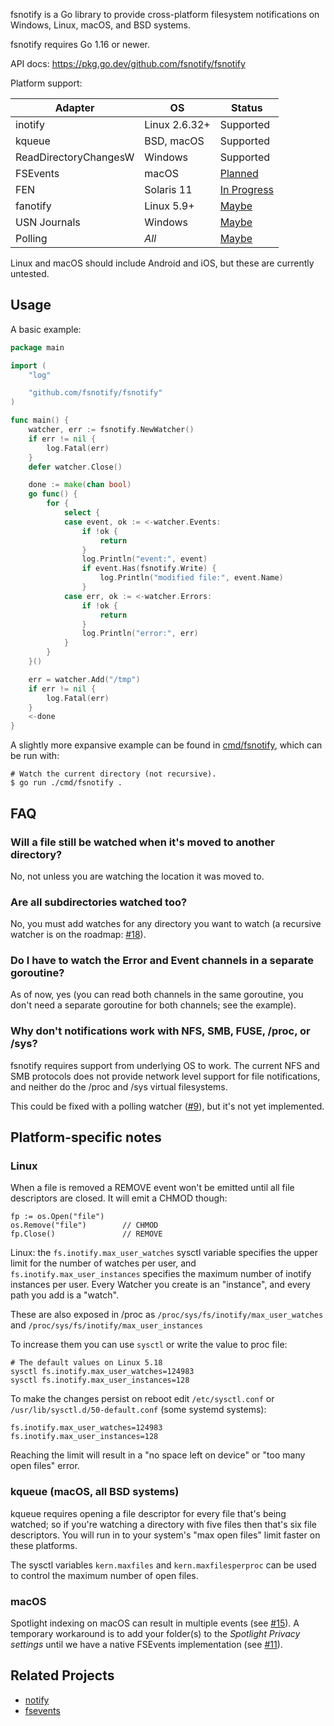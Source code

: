 fsnotify is a Go library to provide cross-platform filesystem notifications on
Windows, Linux, macOS, and BSD systems.

fsnotify requires Go 1.16 or newer.

API docs: https://pkg.go.dev/github.com/fsnotify/fsnotify

Platform support:

| Adapter               | OS             | Status                                                       |
| --------------------- | ---------------| -------------------------------------------------------------|
| inotify               | Linux 2.6.32+  | Supported                                                    |
| kqueue                | BSD, macOS     | Supported                                                    |
| ReadDirectoryChangesW | Windows        | Supported                                                    |
| FSEvents              | macOS          | [Planned](https://github.com/fsnotify/fsnotify/issues/11)    |
| FEN                   | Solaris 11     | [In Progress](https://github.com/fsnotify/fsnotify/pull/371) |
| fanotify              | Linux 5.9+     | [Maybe](https://github.com/fsnotify/fsnotify/issues/114)     |
| USN Journals          | Windows        | [Maybe](https://github.com/fsnotify/fsnotify/issues/53)      |
| Polling               | *All*          | [Maybe](https://github.com/fsnotify/fsnotify/issues/9)       |

Linux and macOS should include Android and iOS, but these are currently untested.

Usage
-----
A basic example:

```go
package main

import (
	"log"

	"github.com/fsnotify/fsnotify"
)

func main() {
	watcher, err := fsnotify.NewWatcher()
	if err != nil {
		log.Fatal(err)
	}
	defer watcher.Close()

	done := make(chan bool)
	go func() {
		for {
			select {
			case event, ok := <-watcher.Events:
				if !ok {
					return
				}
				log.Println("event:", event)
				if event.Has(fsnotify.Write) {
					log.Println("modified file:", event.Name)
				}
			case err, ok := <-watcher.Errors:
				if !ok {
					return
				}
				log.Println("error:", err)
			}
		}
	}()

	err = watcher.Add("/tmp")
	if err != nil {
		log.Fatal(err)
	}
	<-done
}
```

A slightly more expansive example can be found in [cmd/fsnotify](cmd/fsnotify),
which can be run with:

    # Watch the current directory (not recursive).
    $ go run ./cmd/fsnotify .

FAQ
---
### Will a file still be watched when it's moved to another directory?
No, not unless you are watching the location it was moved to.

### Are all subdirectories watched too?
No, you must add watches for any directory you want to watch (a recursive
watcher is on the roadmap: [#18]).

[#18]: https://github.com/fsnotify/fsnotify/issues/18

### Do I have to watch the Error and Event channels in a separate goroutine?
As of now, yes (you can read both channels in the same goroutine, you don't need
a separate goroutine for both channels; see the example).

### Why don't notifications work with NFS, SMB, FUSE, /proc, or /sys?
fsnotify requires support from underlying OS to work. The current NFS and SMB
protocols does not provide network level support for file notifications, and
neither do the /proc and /sys virtual filesystems.

This could be fixed with a polling watcher ([#9]), but it's not yet implemented.

[#9]: https://github.com/fsnotify/fsnotify/issues/9

Platform-specific notes
-----------------------
### Linux
When a file is removed a REMOVE event won't be emitted until all file
descriptors are closed. It will emit a CHMOD though:

    fp := os.Open("file")
    os.Remove("file")        // CHMOD
    fp.Close()               // REMOVE

Linux: the `fs.inotify.max_user_watches` sysctl variable specifies the upper
limit for the number of watches per user, and `fs.inotify.max_user_instances`
specifies the maximum number of inotify instances per user. Every Watcher you
create is an "instance", and every path you add is a "watch".

These are also exposed in /proc as `/proc/sys/fs/inotify/max_user_watches` and
`/proc/sys/fs/inotify/max_user_instances`

To increase them you can use `sysctl` or write the value to proc file:

    # The default values on Linux 5.18
    sysctl fs.inotify.max_user_watches=124983
    sysctl fs.inotify.max_user_instances=128

To make the changes persist on reboot edit `/etc/sysctl.conf` or
`/usr/lib/sysctl.d/50-default.conf` (some systemd systems):

    fs.inotify.max_user_watches=124983
    fs.inotify.max_user_instances=128

Reaching the limit will result in a "no space left on device" or "too many open
files" error.

### kqueue (macOS, all BSD systems)
kqueue requires opening a file descriptor for every file that's being watched;
so if you're watching a directory with five files then that's six file
descriptors. You will run in to your system's "max open files" limit faster on
these platforms.

The sysctl variables `kern.maxfiles` and `kern.maxfilesperproc` can be used to
control the maximum number of open files.

### macOS
Spotlight indexing on macOS can result in multiple events (see [#15]). A temporary
workaround is to add your folder(s) to the *Spotlight Privacy settings* until we
have a native FSEvents implementation (see [#11]).

[#11]: https://github.com/fsnotify/fsnotify/issues/11
[#15]: https://github.com/fsnotify/fsnotify/issues/15

Related Projects
----------------
- [notify](https://github.com/rjeczalik/notify)
- [fsevents](https://github.com/fsnotify/fsevents)
